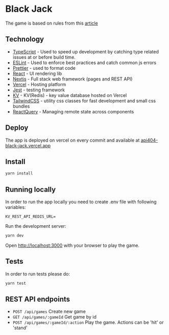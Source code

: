 # Black Jack

The game is based on rules from this [article](https://www.pinnacle.com/en/betting-articles/casino/how-to-play-blackjack/apn24f8ark6vlkzn)

## Technology

- [TypeScript][ts] - Used to speed up development by catching type related issues at or before build time.
- [ESLint][eslint] - Used to enforce best practices and catch common js errors 
- [Prettier][prettier] - used to format code
- [React][react] - UI rendering lib 
- [Nextjs][nextjs] - Full stack web framework (pages and REST API)
- [Vercel][vercel] - Hosting platform
- [Jest][jest] - testing framework
- [KV][kv] - KV(Redis) - key value database hosted on Vercel
- [TailwindCSS][tailwindcss] - utility css classes for fast development and small css bundles
- [ReactQuery][reactquery] - Managing remote state across components


## Deploy

The app is deployed on vercel on every commit and available at [api404-black-jack.vercel.app](https://api404-black-jack.vercel.app/)

## Install

```bash
yarn install
```

## Running locally
In order to run the app locally you need to create .env file with following variables:

```
KV_REST_API_REDIS_URL=
```

Run the development server:

```bash
yarn dev
```

Open [http://localhost:3000](http://localhost:3000) with your browser to play the game.


## Tests
In order to run tests please do:

```bash
yarn test
```


## REST API endpoints

- `POST /api/games` Create new game
- `GET /api/games/:gameId` Get game by id
- `POST /api/games/:gameId/:action` Play the game. Actions can be 'hit' or 'stand'

##

[react]: https://reactjs.org/
[ts]: https://www.typescriptlang.org/
[eslint]: https://eslint.org/
[prettier]: https://prettier.io/
[jest]: https://jestjs.io/
[nextjs]: https://nextjs.org/
[vercel]: https://vercel.com/
[tailwindcss]: https://v2.tailwindcss.com/
[kv]: https://vercel.com/docs/storage/vercel-kv
[reactquery]: https://tanstack.com/query/latest

